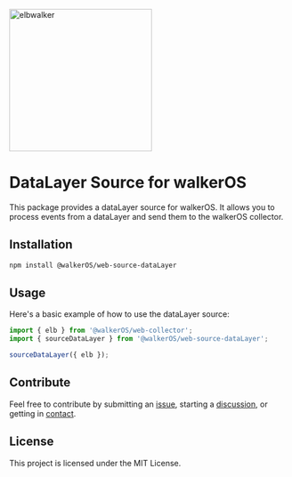 <p align="left">
  <a href="https://elbwalker.com">
    <img title="elbwalker" src='https://www.elbwalker.com/img/elbwalker_logo.png' width="256px"/>
  </a>
</p>

# DataLayer Source for walkerOS

This package provides a dataLayer source for walkerOS. It allows you to process
events from a dataLayer and send them to the walkerOS collector.

## Installation

```sh
npm install @walkerOS/web-source-dataLayer
```

## Usage

Here's a basic example of how to use the dataLayer source:

```typescript
import { elb } from '@walkerOS/web-collector';
import { sourceDataLayer } from '@walkerOS/web-source-dataLayer';

sourceDataLayer({ elb });
```

## Contribute

Feel free to contribute by submitting an
[issue](https://github.com/elbwalker/walkerOS/issues), starting a
[discussion](https://github.com/elbwalker/walkerOS/discussions), or getting in
[contact](https://calendly.com/elb-alexander/30min).

## License

This project is licensed under the MIT License.
